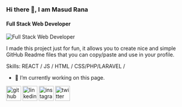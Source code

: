 ### Hi there 👋, I am Masud Rana
#### Full Stack Web Developer
![Full Stack Web Developer](https://pbs.twimg.com/profile_banners/1239964953957691393/1591626152/1500x500)

I made this project just for fun, it allows you to create nice and simple GitHub Readme files that you can copy/paste and use in your profile.

Skills:  REACT / JS / HTML / CSS/PHP/LARAVEL / 

- 🔭 I’m currently working on this page. 


[<img src='https://cdn.jsdelivr.net/npm/simple-icons@3.0.1/icons/github.svg' alt='github' height='40'>](https://github.com/mdmasudranainfo)  [<img src='https://cdn.jsdelivr.net/npm/simple-icons@3.0.1/icons/linkedin.svg' alt='linkedin' height='40'>](https://www.linkedin.com/in/mdmasudranainfo/)  [<img src='https://cdn.jsdelivr.net/npm/simple-icons@3.0.1/icons/instagram.svg' alt='instagram' height='40'>](https://www.instagram.com/mdmasudranainfo/)  [<img src='https://cdn.jsdelivr.net/npm/simple-icons@3.0.1/icons/twitter.svg' alt='twitter' height='40'>](https://twitter.com/MdMasudRanainfo)  

